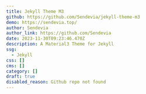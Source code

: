 ```yaml
---
title: Jekyll Theme M3
github: https://github.com/Sendevia/jekyll-theme-m3
demo: https://sendevia.top/
author: Sendevia
author_link: https://github.com/Sendevia
date: 2023-11-30T09:23:46.470Z
description: A Material3 Theme for Jekyll
ssg:
  - Jekyll
css: []
cms: []
category: []
draft: true
disabled_reason: Github repo not found
---
```

